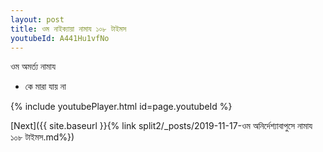 ```yaml
---
layout: post
title: ওম নাইক্যায়া নামায ১০৮ টাইমস
youtubeId: A441Hu1vfNo
---
```

 
 
 ওম অমর্ত্য নামায  
 
 -  কে মারা যায় না 
 
  
 
  
 
 
 
 
 
 


{% include youtubePlayer.html id=page.youtubeId %}
 
[Next]({{ site.baseurl }}{% link  split2/_posts/2019-11-17-ওম অনির্দেশ্যাবাপুসে নামায ১০৮ টাইমস.md%})
 
